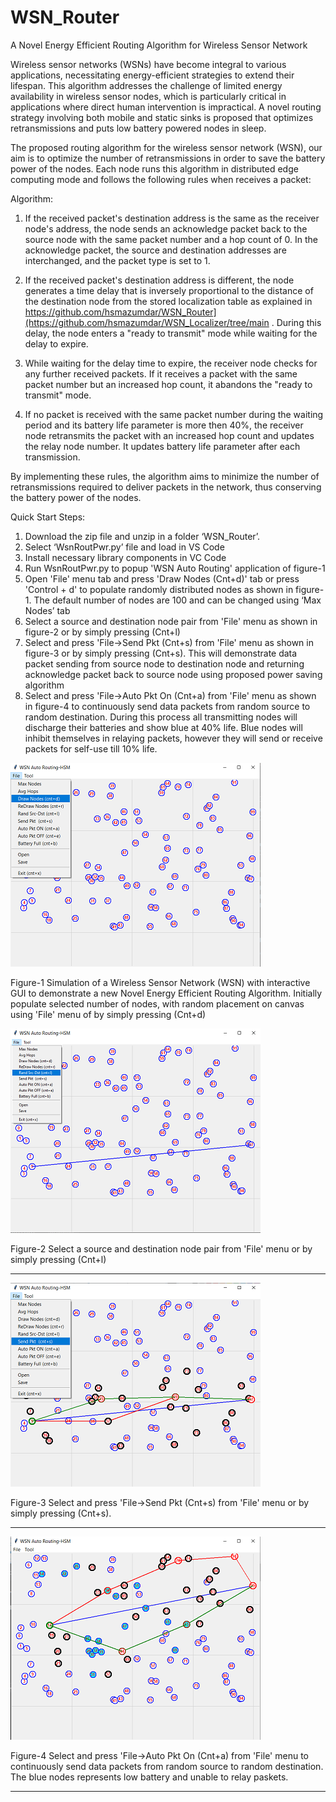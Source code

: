 # WSN_Router
A Novel Energy Efficient Routing Algorithm for Wireless Sensor Network

Wireless sensor networks (WSNs) have become integral to various applications, necessitating energy-efficient strategies to extend their lifespan. This algorithm addresses the challenge of limited energy availability in wireless sensor nodes, which is particularly critical in applications where direct human intervention is impractical. A novel routing strategy involving both mobile and static sinks is proposed that optimizes retransmissions and puts low battery powered nodes in sleep.

The proposed routing algorithm for the wireless sensor network (WSN), our aim is to optimize the number of retransmissions in order to save the battery power of the nodes. Each node runs this algorithm in distributed edge computing mode and follows the following rules when receives a packet:

Algorithm:

1. If the received packet's destination address is the same as the receiver node's address, the node sends an acknowledge packet back to the source node with the same packet number and a hop count of 0. In the acknowledge packet, the source and destination addresses are interchanged, and the packet type is set to 1.

2. If the received packet's destination address is different, the node generates a time delay that is inversely proportional to the distance of the destination node from the stored localization table as explained in https://github.com/hsmazumdar/WSN_Router](https://github.com/hsmazumdar/WSN_Localizer/tree/main . During this delay, the node enters a "ready to transmit" mode while waiting for the delay to expire.

3. While waiting for the delay time to expire, the receiver node checks for any further received packets. If it receives a packet with the same packet number but an increased hop count, it abandons the "ready to transmit" mode.

4. If no packet is received with the same packet number during the waiting period and its battery life parameter is more then 40%, the receiver node retransmits the packet with an increased hop count and updates the relay node number. It updates battery life parameter after each transmission.

By implementing these rules, the algorithm aims to minimize the number of retransmissions required to deliver packets in the network, thus conserving the battery power of the nodes.



Quick Start Steps:

1. Download the zip file and unzip in a folder ‘WSN_Router’.
2. Select ‘WsnRoutPwr.py’ file and load in VS Code
3. Install necessary library components in VC Code
4. Run WsnRoutPwr.py to popup 'WSN Auto Routing' application of figure-1
5. Open 'File' menu tab and press 'Draw Nodes (Cnt+d)' tab or press 'Control + d' to populate randomly distributed nodes as shown in figure-1. The default number of nodes are 100 and can be changed using ‘Max Nodes’ tab
6. Select a source and destination node pair from 'File' menu as shown in figure-2 or by simply pressing (Cnt+l)
7. Select and press 'File->Send Pkt (Cnt+s) from 'File' menu as shown in figure-3 or by simply pressing (Cnt+s). This will demonstrate data packet sending from source node to destination node and returning acknowledge packet back to source node using proposed power saving algorithm
8. Select and press 'File->Auto Pkt On (Cnt+a) from 'File' menu as shown in figure-4 to continuously send data packets from random source to random destination. During this process all transmitting nodes will discharge their batteries and show blue at 40% life. Blue nodes will inhibit themselves in relaying packets, however they will send or receive packets for self-use till 10% life.   


<img src="Readme_files/Main.png">

Figure-1 Simulation of a Wireless Sensor Network (WSN) with interactive GUI to demonstrate a new Novel Energy Efficient Routing Algorithm. Initially populate selected number of nodes, with random placement on canvas using 'File' menu of by simply pressing (Cnt+d)

<img src="Readme_files/SrcDstLine.png">

Figure-2 Select a source and destination node pair from 'File' menu or by simply pressing (Cnt+l) 

***************************************  

<img src="Readme_files/SrcDstSend.png">

Figure-3 Select and press 'File->Send Pkt (Cnt+s) from 'File' menu or by simply pressing (Cnt+s).

***************************************  

<img src="Readme_files/SrcDstAuto.png">

Figure-4 Select and press 'File->Auto Pkt On (Cnt+a) from 'File' menu to continuously send data packets from random source to random destination. The blue nodes represents low battery and unable to relay paskets.
***************************************  


